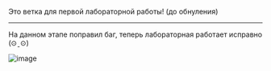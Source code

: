 Это ветка для первой лабораторной работы! (до обнуления)


----

На данном этапе поправил баг, теперь лабораторная работает исправно (⊙ˍ⊙)


![image](https://github.com/nybc4ik/TFL/assets/63342992/9b1fc49c-d731-41cd-879d-841af66870f1)
